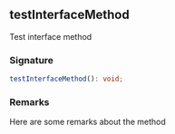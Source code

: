 ## testInterfaceMethod

Test interface method

<a id="testinterfacemethod-signature"></a>

### Signature

```typescript
testInterfaceMethod(): void;
```

<a id="testinterfacemethod-remarks"></a>

### Remarks

Here are some remarks about the method

